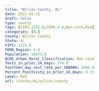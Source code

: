 ```yaml
---
title: "Wilcox County, AL"
date: 2021-02-21
draft: false
type: county
tags: [FIPS:1131.0,FEMA:4.0,Non-core,Red]
categories: [AL]
County: Wilcox County
State: AL
FIPS: 1131.0
FEMA_Region: 4.0
Population: 10373.0
NCHS_Urban_Rural_Classification: Non-core
Tests_in_prior_14_days: 374.0
Fourteen_day_test_rate_per_100000: 3606.0
Percent_Positivity_in_prior_14_days: 0.15
Level: Red
url: /states/AL/wilcox-county
---
```



